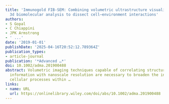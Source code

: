 ```yaml
---
title: 'Immunogold FIB‐SEM: Combining volumetric ultrastructure visualization with
  3d biomolecular analysis to dissect cell–environment interactions'
authors:
- S Gopal
- C Chiappini
- JPK Armstrong
- ' ...'
date: '2019-01-01'
publishDate: '2025-04-16T20:52:12.789364Z'
publication_types:
- article-journal
publication: '*Advanced …*'
doi: 10.1002/adma.201900488
abstract: Volumetric imaging techniques capable of correlating structural and functional
  information with nanoscale resolution are necessary to broaden the insight into
  cellular processes within …
links:
- name: URL
  url: https://onlinelibrary.wiley.com/doi/abs/10.1002/adma.201900488
---
```

